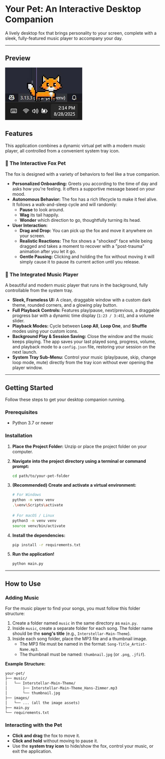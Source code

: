# Your Pet: An Interactive Desktop Companion

A lively desktop fox that brings personality to your screen, complete with a sleek, fully-featured music player to accompany your day.

<!--
<div align="center">
  <img src="logo.png" alt="Desktop Fox Pet" width="300" height="300">
</div>
-->
---

## Preview

[![I created my own Desktop Pet](preview.png)](https://youtube.com/74329Gpg_P4)

## Features

This application combines a dynamic virtual pet with a modern music player, all controlled from a convenient system tray icon.

### 🦊 The Interactive Fox Pet

The fox is designed with a variety of behaviors to feel like a true companion.

* **Personalized Onboarding:** Greets you according to the time of day and asks how you're feeling. It offers a supportive message based on your mood.
* **Autonomous Behavior:** The fox has a rich lifecycle to make it feel alive. It follows a walk-and-sleep cycle and will randomly:
    * **Pause** to look around.
    * **Wag** its tail happily.
    * **Wonder** which direction to go, thoughtfully turning its head.
* **User Interaction:**
    * **Drag and Drop:** You can pick up the fox and move it anywhere on your screen.
    * **Realistic Reactions:** The fox shows a "shocked" face while being dragged and takes a moment to recover with a "post-trauma" animation after you let it go.
    * **Gentle Pausing:** Clicking and holding the fox without moving it will simply cause it to pause its current action until you release.

### 🎵 The Integrated Music Player

A beautiful and modern music player that runs in the background, fully controllable from the system tray.

* **Sleek, Frameless UI:** A clean, draggable window with a custom dark theme, rounded corners, and a glowing play button.
* **Full Playback Controls:** Features play/pause, next/previous, a draggable progress bar with a dynamic time display (`1:23 / 3:45`), and a volume slider.
* **Playback Modes:** Cycle between **Loop All**, **Loop One**, and **Shuffle** modes using your custom icons.
* **Background Play & Session Saving:** Close the window and the music keeps playing. The app saves your last played song, progress, volume, and playback mode to a `config.json` file, restoring your session on the next launch.
* **System Tray Sub-Menu:** Control your music (play/pause, skip, change loop mode, mute) directly from the tray icon without ever opening the player window.

---

## Getting Started

Follow these steps to get your desktop companion running.

### Prerequisites

* Python 3.7 or newer

### Installation

1.  **Place the Project Folder:** Unzip or place the project folder on your computer.

2.  **Navigate into the project directory using a terminal or command prompt:**
    ```bash
    cd path/to/your-pet-folder
    ```

3.  **(Recommended) Create and activate a virtual environment:**
    ```bash
    # For Windows
    python -m venv venv
    .\venv\Scripts\activate

    # For macOS / Linux
    python3 -m venv venv
    source venv/bin/activate
    ```

4.  **Install the dependencies:**
    ```bash
    pip install -r requirements.txt
    ```

5.  **Run the application!**
    ```bash
    python main.py
    ```

---

## How to Use

### Adding Music

For the music player to find your songs, you must follow this folder structure:

1.  Create a folder named `music` in the same directory as `main.py`.
2.  Inside `music`, create a separate folder for each song. The folder name should be the **song's title** (e.g., `Interstellar-Main-Theme`).
3.  Inside each song folder, place the MP3 file and a thumbnail image.
    * The MP3 file must be named in the format: `Song-Title_Artist-Name.mp3`.
    * The thumbnail must be named: `thumbnail.jpg` (or `.png`, `.jfif`).

**Example Structure:**
```
your-pet/
├── music/
│   └── Interstellar-Main-Theme/
│       ├── Interstellar-Main-Theme_Hans-Zimmer.mp3
│       └── thumbnail.jpg
├── images/
│   └── ... (all the image assets)
├── main.py
└── requirements.txt
```

### Interacting with the Pet

* **Click and drag** the fox to move it.
* **Click and hold** without moving to pause it.
* Use the **system tray icon** to hide/show the fox, control your music, or exit the application.

<!--
---

## To-Do
*   [ ] Implement visual-only "Feed" and "Drink" actions from the menu.
*   [ ] Add simple sound effects for interactions.
*   [ ] Create a settings window to adjust pet speed or other features.
*   [ ] Expand the non-AI chat with more keyword-based responses.
-->

